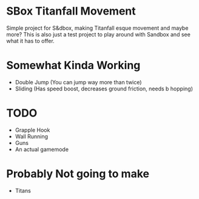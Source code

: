 # SBox Titanfall Movement
Simple project for S&dbox, making Titanfall esque movement and maybe more? This is also just a test project to play around with Sandbox and see what it has to offer.

# Somewhat Kinda Working
* Double Jump (You can jump way more than twice)
* Sliding (Has speed boost, decreases ground friction, needs b hopping)

# TODO
* Grapple Hook
* Wall Running
* Guns
* An actual gamemode

# Probably Not going to make
* Titans